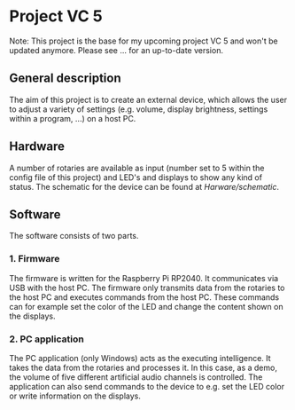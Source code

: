 # Project VC 5

Note: This project is the base for my upcoming project VC 5 and won't be updated anymore. Please see ... for an up-to-date version.


## General description
The aim of this project is to create an external device, which allows the user to adjust a variety of settings (e.g. volume, display brightness, settings within a program, ...) on a host PC. 

## Hardware
A number of rotaries are available as input (number set to 5 within the config file of this project) and LED's and displays to show any kind of status.
The schematic for the device can be found at _Harware/schematic_.

## Software
The software consists of two parts.

### 1. Firmware
The firmware is written for the Raspberry Pi RP2040. It communicates via USB with the host PC. The firmware only transmits data from the rotaries to the host PC and executes commands from the host PC. These commands can for example set the color of the LED and change the content shown on the displays.


### 2. PC application
  The PC application (only Windows) acts as the executing intelligence. It takes the data from the rotaries and processes it. In this case, as a demo, the volume of five different artificial audio channels is controlled. The application can also send commands to the device to e.g. set the LED color or write information on the displays.
